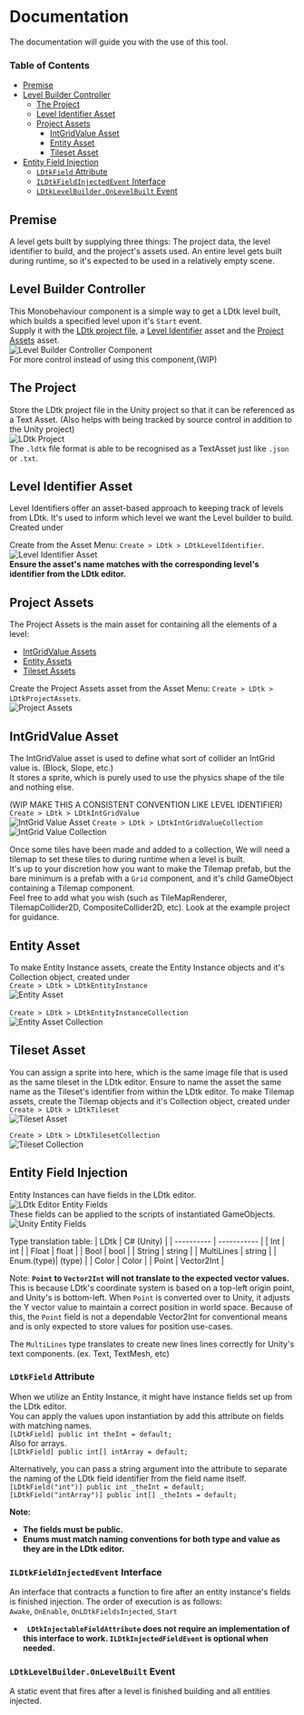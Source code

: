# Documentation
The documentation will guide you with the use of this tool.

### Table of Contents
 - [Premise](https://github.com/Cammin/LDtkUnity/blob/master/DOCUMENTATION.md#premise)
 - [Level Builder Controller](https://github.com/Cammin/LDtkUnity/blob/master/DOCUMENTATION.md#level-builder-controller)
   - [The Project](https://github.com/Cammin/LDtkUnity/blob/master/DOCUMENTATION.md#the-project)
   - [Level Identifier Asset](https://github.com/Cammin/LDtkUnity/blob/master/DOCUMENTATION.md#level-identifier-asset)
   - [Project Assets](https://github.com/Cammin/LDtkUnity/blob/master/DOCUMENTATION.md#project-assets)
      - [IntGridValue Asset](https://github.com/Cammin/LDtkUnity/blob/master/DOCUMENTATION.md#intgridvalue-asset)
      - [Entity Asset](https://github.com/Cammin/LDtkUnity/blob/master/DOCUMENTATION.md#entity-asset)
      - [Tileset Asset](https://github.com/Cammin/LDtkUnity/blob/master/DOCUMENTATION.md#tileset-asset)
 - [Entity Field Injection](https://github.com/Cammin/LDtkUnity/blob/master/DOCUMENTATION.md#entity-field-injection)
   - [`LDtkField` Attribute](https://github.com/Cammin/LDtkUnity/blob/master/DOCUMENTATION.md#ldtkfield-attribute)
   - [`ILDtkFieldInjectedEvent` Interface](https://github.com/Cammin/LDtkUnity/blob/master/DOCUMENTATION.md#ildtkfieldinjectedevent-interface)
   - [`LDtkLevelBuilder.OnLevelBuilt` Event](https://github.com/Cammin/LDtkUnity/blob/master/DOCUMENTATION.md#ldtklevelbuilderonlevelbuilt-event)


## Premise
A level gets built by supplying three things: The project data, the level identifier to build, and the project's assets used. An entire level gets built during runtime, so it's expected to be used in a relatively empty scene.

## Level Builder Controller
This Monobehaviour component is a simple way to get a LDtk level built, which builds a specified level upon it's `Start` event.  
Supply it with the 
[LDtk project file](https://github.com/Cammin/LDtkUnity/blob/master/DOCUMENTATION.md#the-project), a 
[Level Identifier](https://github.com/Cammin/LDtkUnity/blob/master/DOCUMENTATION.md#level-identifier-asset) asset and the 
[Project Assets](https://github.com/Cammin/LDtkUnity/blob/master/DOCUMENTATION.md#project-assets) asset.  
![Level Builder Controller Component](https://github.com/Cammin/LDtkUnity/blob/master/DocImages~/BuilderControllerComponent.png)  
For more control instead of using this component,(WIP)

## The Project
Store the LDtk project file in the Unity project so that it can be referenced as a Text Asset. (Also helps with being tracked by source control in addition to the Unity project)  
![LDtk Project](https://github.com/Cammin/LDtkUnity/blob/master/DocImages~/AssetProjectJson.png)  
The `.ldtk` file format is able to be recognised as a TextAsset just like `.json` or `.txt`. 

## Level Identifier Asset
Level Identifiers offer an asset-based approach to keeping track of levels from LDtk. It's used to inform which level we want the Level builder to build. Created under

Create from the Asset Menu:
`Create > LDtk > LDtkLevelIdentifier`.  
![Level Identifier Asset](https://github.com/Cammin/LDtkUnity/blob/master/DocImages~/AssetLevel.png)  
**Ensure the asset's name matches with the corresponding level's identifier from the LDtk editor.**   

## Project Assets
The Project Assets is the main asset for containing all the elements of a level:
- [IntGridValue Assets](https://github.com/Cammin/LDtkUnity/blob/master/DOCUMENTATION.md#intgridvalue-asset)
- [Entity Assets](https://github.com/Cammin/LDtkUnity/blob/master/DOCUMENTATION.md#entity-asset)
- [Tileset Assets](https://github.com/Cammin/LDtkUnity/blob/master/DOCUMENTATION.md#tileset-asset)

Create the Project Assets asset from the Asset Menu:
`Create > LDtk > LDtkProjectAssets`.  
![Project Assets](https://github.com/Cammin/LDtkUnity/blob/master/DocImages~/AssetProject.png)


## IntGridValue Asset
The IntGridValue asset is used to define what sort of collider an IntGrid value is. (Block, Slope, etc.)  
It stores a sprite, which is purely used to use the physics shape of the tile and nothing else.  

(WIP MAKE THIS A CONSISTENT CONVENTION LIKE LEVEL IDENTIFIER)
`Create > LDtk > LDtkIntGridValue`  
![IntGrid Value Asset](https://github.com/Cammin/LDtkUnity/blob/master/DocImages~/AssetIntGridValue.png)
`Create > LDtk > LDtkIntGridValueCollection`  
![IntGrid Value Collection](https://github.com/Cammin/LDtkUnity/blob/master/DocImages~/AssetIntGridValueCollection.png)
<br />

Once some tiles have been made and added to a collection, We will need a tilemap to set these tiles to during runtime when a level is built.  
It's up to your discretion how you want to make the Tilemap prefab, but the bare minimum is a prefab with a `Grid` component, and it's child GameObject containing a Tilemap component.  
Feel free to add what you wish (such as TileMapRenderer, TilemapCollider2D, CompositeCollider2D, etc). Look at the example project for guidance.

## Entity Asset
To make Entity Instance assets, create the Entity Instance objects and it's Collection object, created under  
`Create > LDtk > LDtkEntityInstance`  
![Entity Asset](https://github.com/Cammin/LDtkUnity/blob/master/DocImages~/AssetEntity.png)  
<br />
`Create > LDtk > LDtkEntityInstanceCollection`  
![Entity Asset Collection](https://github.com/Cammin/LDtkUnity/blob/master/DocImages~/AssetEntityCollection.png)

## Tileset Asset
You can assign a sprite into here, which is the same image file that is used as the same tileset in the LDtk editor.
Ensure to name the asset the same name as the Tileset's identifier from within the LDtk editor.
To make Tilemap assets, create the Tilemap objects and it's Collection object, created under  
`Create > LDtk > LDtkTileset`  
![Tileset Asset](https://github.com/Cammin/LDtkUnity/blob/master/DocImages~/AssetTileset.png)

`Create > LDtk > LDtkTilesetCollection`  
![Tileset Collection](https://github.com/Cammin/LDtkUnity/blob/master/DocImages~/AssetTilesetCollection.png)


## Entity Field Injection

Entity Instances can have fields in the LDtk editor.  
![LDtk Editor Entity Fields](https://github.com/Cammin/LDtkUnity/blob/master/DocImages~/LDtkEditorMobFields.png)  
These fields can be applied to the scripts of instantiated GameObjects.  
![Unity Entity Fields](https://github.com/Cammin/LDtkUnity/blob/master/DocImages~/UnityMobFields.png)  

Type translation table:
| LDtk       | C# (Unity)  |
| ---------- | ----------- |
| Int        | int         |
| Float      | float       |
| Bool       | bool        |
| String     | string      |
| MultiLines | string      |
| Enum.(type)| (type)      |
| Color      | Color       |
| Point      | Vector2Int  |

Note: **`Point` to `Vector2Int` will not translate to the expected vector values.**
This is because LDtk's coordinate system is based on a top-left origin point, and Unity's is bottom-left. When  `Point` is converted over to Unity, it adjusts the Y vector value to maintain a correct position in world space. Because of this, the `Point` field is not a dependable Vector2Int for conventional means and is only expected to store values for position use-cases.

The `MultiLines` type translates to create new lines lines correctly for Unity's text components. (ex. Text, TextMesh, etc)

### `LDtkField` Attribute  
When we utilize an Entity Instance, it might have instance fields set up from the LDtk editor.  
You can apply the values upon instantiation by add this attribute on fields with matching names.  
`[LDtkField] public int theInt = default;`  
Also for arrays.  
`[LDtkField] public int[] intArray = default;`  

Alternatively, you can pass a string argument into the attribute to separate the naming of the LDtk field identifier from the field name itself.  
`[LDtkField("int")] public int _theInt = default;`  
`[LDtkField("intArray")] public int[] _theInts = default;`  
   
**Note:**
- **The fields must be public.**
- **Enums must match naming conventions for both type and value as they are in the LDtk editor.**



### `ILDtkFieldInjectedEvent` Interface
An interface that contracts a function to fire after an entity instance's fields is finished injection. The order of execution is as follows:<br />
`Awake`,
`OnEnable`, 
`OnLDtkFieldsInjected`,
`Start`
- **` LDtkInjectableFieldAttribute` does not require an implementation of this interface to work. `ILDtkInjectedFieldEvent` is optional when needed.**

### `LDtkLevelBuilder.OnLevelBuilt` Event
A static event that fires after a level is finished building and all entities injected.
<br />
